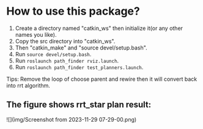 # How to use this package?
1. Create a directory named "catkin_ws" then initialize it(or any other names you like).
2. Copy the src directory into "catkin_ws".
3. Then "catkin_make" and "source devel/setup.bash".
4. Run `source devel/setup.bash`.
5. Run `roslaunch path_finder rviz.launch`.
6. Run `roslaunch path_finder test_planners.launch`.

Tips: Remove the loop of choose parent and rewire then it will convert back into rrt algorithm.

## The figure shows rrt_star plan result:
![](img/Screenshot from 2023-11-29 07-29-00.png)
